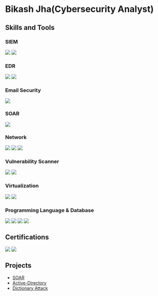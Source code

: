 # Bikash Jha(Cybersecurity Analyst)

## Skills and Tools

### SIEM
<div>
  <img src="https://img.shields.io/badge/-Splunk-FD746C?style=for-the-badge&logo=Splunk&logoColor=white" />

  <img src="https://img.shields.io/badge/-QRadar-1A1A1A?&style=for-the-badge&logo=IBM&logoColor=white" />
</div>

### EDR
<div>
  <img src="https://img.shields.io/badge/-CrowdStrike-FC6047?&style=for-the-badge&logo=CrowdStrike&logoColor=white" />
  <img src="https://img.shields.io/badge/-SentinelOne-8E2DE2?style=for-the-badge&logo=SentinelOne&logoColor=white" />

</div>

### Email Security
<div>
  <img src="https://img.shields.io/badge/-Proofpoint-000000?style=for-the-badge&logo=Proofpoint&logoColor=white" />
</div>

### SOAR
<div>
  <img src="https://img.shields.io/badge/-Tines-6a0dad?style=for-the-badge&logo=Tines&logoColor=white" />
</div>

### Network
<div>
  <img src="https://img.shields.io/badge/-Wireshark-1679A7?&style=for-the-badge&logo=Wireshark&logoColor=white" />
  <img src="https://img.shields.io/badge/-FortiGate-EE3124?style=for-the-badge&logo=Fortinet&logoColor=white" />
  <img src="https://img.shields.io/badge/-Nmap-000000?style=for-the-badge&logo=Nmap&logoColor=white" />

</div>

### Vulnerability Scanner
<div>
  <img src="https://img.shields.io/badge/-Tenable-00605E?style=for-the-badge&logo=Tenable&logoColor=white" />
  <img src="https://img.shields.io/badge/-Acunetix-000000?style=for-the-badge&logo=Acunetix&logoColor=white" />
</div>

### Virtualization
<div>
  <img src="https://img.shields.io/badge/-VirtualBox-183A61?style=for-the-badge&logo=VirtualBox&logoColor=white" />
  <img src="https://img.shields.io/badge/-Kali_Linux-557C94?style=for-the-badge&logo=Kali-Linux&logoColor=white" />
</div>

### Programming Language & Database
<div>
  <img src="https://img.shields.io/badge/-Python-3776AB?style=for-the-badge&logo=Python&logoColor=white" />
  <img src="https://img.shields.io/badge/-JavaScript-F7DF1E?style=for-the-badge&logo=JavaScript&logoColor=black" />
  <img src="https://img.shields.io/badge/-PowerShell-5391FE?style=for-the-badge&logo=PowerShell&logoColor=white" />
  <img src="https://img.shields.io/badge/-MySQL-4479A1?style=for-the-badge&logo=MySQL&logoColor=white" />


</div>


## Certifications
<div>
  <img src="https://img.shields.io/badge/-Security%2B-FF0000?&style=for-the-badge&logo=CompTIA&logoColor=white" />
  <img src="https://img.shields.io/badge/-ISC2%20Certified%20in%20Cybersecurity%20(CC)-00AA00?style=for-the-badge&logo=ISC2&logoColor=white&labelColor=white" />
</div>

## Projects

  - <a href="https://github.com/bikashjhatech/SOAR/">SOAR </a>
  - <a href="https://github.com/bikashjhatech/Active-Directory/tree/main">Active-Directory </a>
  - <a href="https://github.com/bikashjhatech/dictionary-attack/tree/master/">Dictionary Attack </a>
  
